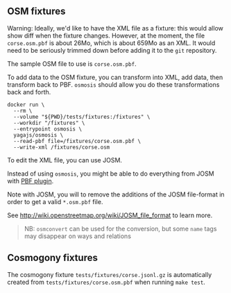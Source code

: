 ## OSM fixtures

Warning: Ideally, we'd like to have the XML file as a fixture: this would allow show diff when the fixture changes.
However, at the moment, the file `corse.osm.pbf` is about 26Mo, which is about 659Mo as an XML.
It would need to be seriously trimmed down before adding it to the `git` repository.

The sample OSM file to use is `corse.osm.pbf`.

To add data to the OSM fixture, you can transform into XML, add data, then transform back to PBF.
`osmosis` should allow you do these transformations back and forth.

```
docker run \
  --rm \
  --volume "${PWD}/tests/fixtures:/fixtures" \
  --workdir "/fixtures" \
  --entrypoint osmosis \
  yagajs/osmosis \
  --read-pbf file=/fixtures/corse.osm.pbf \
  --write-xml /fixtures/corse.osm
```

To edit the XML file, you can use JOSM.

Instead of using `osmosis`, you might be able to do everything from JOSM with [PBF plugin](https://wiki.openstreetmap.org/wiki/JOSM/Plugins/PBF).

Note with JOSM, you will to remove the additions of the JOSM file-format in order to get a valid `*.osm.pbf` file.

See http://wiki.openstreetmap.org/wiki/JOSM_file_format to learn more.

> NB: `osmconvert` can be used for the conversion, but some `name` tags may disappear on ways and relations

## Cosmogony fixtures

The cosmogony fixture `tests/fixtures/corse.jsonl.gz` is automatically created
from `tests/fixtures/corse.osm.pbf` when running `make test`.
